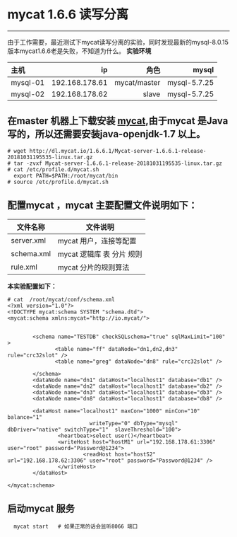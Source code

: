 # mycat 1.6.6 读写分离


------

由于工作需要，最近测试下mycat读写分离的实验，同时发现最新的mysql-8.0.15版本mycat1.6.6老是失败，不知道为什么。
**实验环境**

| 主机      | ip     | 角色    | mysql |
| :----------- | -----------------: | ---------------------: | ---------: |
| mysql-01     | 192.168.178.61   |  mycat/master |  mysql-5.7.25 |
| mysql-02     | 192.168.178.62   |  slave  |  mysql-5.7.25 |

## 在master 机器上下载安装 [mycat](http://dl.mycat.io),由于mycat 是Java写的，所以还需要安装java-openjdk-1.7 以上。

```
# wget http://dl.mycat.io/1.6.6.1/Mycat-server-1.6.6.1-release-20181031195535-linux.tar.gz
# tar -zvxf Mycat-server-1.6.6.1-release-20181031195535-linux.tar.gz
# cat /etc/profile.d/mycat.sh 
  export PATH=$PATH:/root/mycat/bin
# source /etc/profile.d/mycat.sh 
```
## 配置mycat ，mycat 主要配置文件说明如下：


| 文件名称 | 文件说明 | 
| ------- | ------- |
| server.xml | mycat 用户，连接等配置 |
| schema.xml | mycat 逻辑库 表 分片 规则 |
| rule.xml | mycat 分片的规则算法 |

**本实验配置如下：**
```
# cat  /root/mycat/conf/schema.xml 
<?xml version="1.0"?>
<!DOCTYPE mycat:schema SYSTEM "schema.dtd">
<mycat:schema xmlns:mycat="http://io.mycat/">


        <schema name="TESTDB" checkSQLschema="true" sqlMaxLimit="100" >
               <table name="ff" dataNode="dn1,dn2,dn3" rule="crc32slot" />
               <table name="greg" dataNode="dn8" rule="crc32slot" />
            
        </schema>
        <dataNode name="dn1" dataHost="localhost1" database="db1" />
        <dataNode name="dn2" dataHost="localhost1" database="db2" />
        <dataNode name="dn3" dataHost="localhost1" database="db3" />
        <dataNode name="dn8" dataHost="localhost1" database="db8" />

        <dataHost name="localhost1" maxCon="1000" minCon="10" balance="1"
                          writeType="0" dbType="mysql" dbDriver="native" switchType="1"  slaveThreshold="100">
                <heartbeat>select user()</heartbeat>
                <writeHost host="hostM1" url="192.168.178.61:3306" user="root" password="Password@1234">
                        <readHost host="hostS2" url="192.168.178.62:3306" user="root" password="Password@1234" />
                </writeHost>
        </dataHost>

</mycat:schema>

```
## 启动mycat 服务
```
  mycat start   # 如果正常的话会监听8066 端口   

```

 



